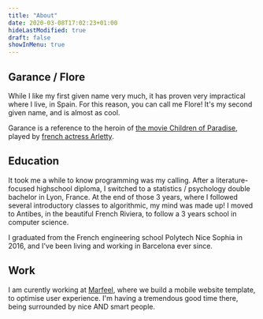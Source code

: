 ```yaml
---
title: "About"
date: 2020-03-08T17:02:23+01:00
hideLastModified: true
draft: false
showInMenu: true
---
```



## Garance / Flore

While I like my first given name very much, it has proven very impractical where I live, in Spain. For this reason, you can call me Flore! It's my second given name, and is almost as cool.

Garance is a reference to the heroin of [the movie Children of Paradise](https://en.wikipedia.org/wiki/Children_of_Paradise), played by [french actress Arletty](https://en.wikipedia.org/wiki/Arletty).

## Education

It took me a while to know programming was my calling. After a literature-focused highschool diploma, I switched to a statistics / psychology double bachelor in Lyon, France. At the end of those 3 years, where I followed several introductory classes to algorithmic, my mind was made up! I moved to Antibes, in the beautiful French Riviera, to follow a 3 years school in computer science.

I graduated from the French engineering school Polytech Nice Sophia in 2016, and I've been living and working in Barcelona ever since.

## Work

I am curently working at [Marfeel](https://marfeel.com), where we build a mobile website template, to optimise user experience. I'm having a tremendous good time there, being surrounded by nice AND smart people.

